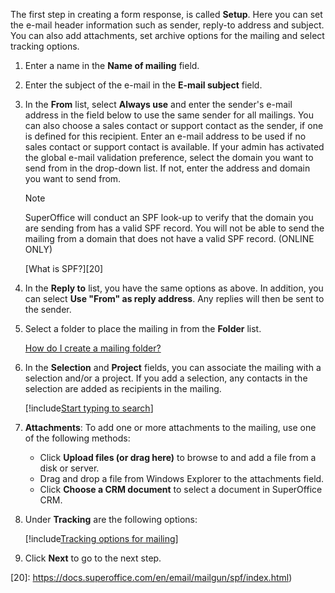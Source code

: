 <!-- markdownlint-disable-file MD041 -->
The first step in creating a form response, is called **Setup**. Here you can set the e-mail header information such as sender, reply-to address and subject. You can also add attachments, set archive options for the mailing and select tracking options.

1. Enter a name in the **Name of mailing** field.

1. Enter the subject of the e-mail in the **E-mail subject** field.

1. In the **From** list, select **Always use** and enter the sender's e-mail address in the field below to use the same sender for all mailings. You can also choose a sales contact or support contact as the sender, if one is defined for this recipient. Enter an e-mail address to be used if no sales contact or support contact is available. If your admin has activated the global e-mail validation preference, select the domain you want to send from in the drop-down list. If not, enter the address and domain you want to send from.

    > [!NOTE]
    > SuperOffice will conduct an SPF look-up to verify that the domain you are sending from has a valid SPF record. You will not be able to send the mailing from a domain that does not have a valid SPF record. (ONLINE ONLY)

    [What is SPF?][20]

1. In the **Reply to** list, you have the same options as above. In addition, you can select **Use "From" as reply address**. Any replies will then be sent to the sender.

1. Select a folder to place the mailing in from the **Folder** list.

    [How do I create a mailing folder?][19]

1. In the **Selection** and **Project** fields, you can associate the mailing with a selection and/or a project. If you add a selection, any contacts in the selection are added as recipients in the mailing.

    [!include[Start typing to search](type-to-search.md)]

1. **Attachments**: To add one or more attachments to the mailing, use one of the following methods:

    * Click **Upload files (or drag here)** to browse to and add a file from a disk or server.
    * Drag and drop a file from Windows Explorer to the attachments field.
    * Click **Choose a CRM document** to select a document in SuperOffice CRM.

1. Under **Tracking** are the following options:

    [!include[Tracking options for mailing](mailing-tracking-options.md)]

1. Click **Next** to go to the next step.

<!-- Referenced links -->
[19]:  ../../../../learn/create-folder.md
[20]: https://docs.superoffice.com/en/email/mailgun/spf/index.html)

<!-- Referenced images -->
